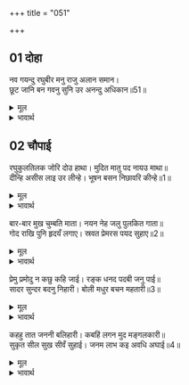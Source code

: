+++
title = "051"

+++


## 01 दोहा
नव गयन्दु रघुबीर मनु राजु अलान समान।  
छूट जानि बन गवनु सुनि उर अनन्दु अधिकान॥51॥  

<details><summary>मूल</summary>

नव गयन्दु रघुबीर मनु राजु अलान समान।  
छूट जानि बन गवनु सुनि उर अनन्दु अधिकान॥51॥  
</details>

<details><summary>भावार्थ</summary>

श्री रामचन्द्रजी का मन नए पकडे हुए हाथी के समान और राजतिलक उस हाथी के बाँधने की काँटेदार लोहे की बेडी के समान है। 'वन जाना है' यह सुनकर, अपने को बन्धन से छूटा जानकर, उनके हृदय में आनन्द बढ गया है॥51॥  
</details>





## 02 चौपाई
रघुकुलतिलक जोरि दोउ हाथा। मुदित मातु पद नायउ माथा॥  
दीन्हि असीस लाइ उर लीन्हे। भूषन बसन निछावरि कीन्हे॥1॥  

<details><summary>मूल</summary>

रघुकुलतिलक जोरि दोउ हाथा। मुदित मातु पद नायउ माथा॥  
दीन्हि असीस लाइ उर लीन्हे। भूषन बसन निछावरि कीन्हे॥1॥  
</details>

<details><summary>भावार्थ</summary>

रघुकुल तिलक श्री रामचन्द्रजी ने दोनों हाथ जोडकर आनन्द के साथ माता के चरणों में सिर नवाया। माता ने आशीर्वाद दिया, अपने हृदय से लगा लिया और उन पर गहने तथा कपडे निछावर किए॥1॥  
</details>

बार-बार मुख चुम्बति माता। नयन नेह जलु पुलकित गाता॥  
गोद राखि पुनि हृदयँ लगाए। स्रवत प्रेमरस पयद सुहाए॥2॥  

<details><summary>मूल</summary>

बार-बार मुख चुम्बति माता। नयन नेह जलु पुलकित गाता॥  
गोद राखि पुनि हृदयँ लगाए। स्रवत प्रेमरस पयद सुहाए॥2॥  
</details>

<details><summary>भावार्थ</summary>

माता बार-बार श्री रामचन्द्रजी का मुख चूम रही हैं। नेत्रों में प्रेम का जल भर आया है और सब अङ्ग पुलकित हो गए हैं। श्री राम को अपनी गोद में बैठाकर फिर हृदय से लगा लिया। सुन्दर स्तन प्रेमरस (दूध) बहाने लगे॥2॥  
</details>

प्रेमु प्रमोदु न कछु कहि जाई। रङ्क धनद पदबी जनु पाई॥  
सादर सुन्दर बदनु निहारी। बोली मधुर बचन महतारी॥3॥  

<details><summary>मूल</summary>

प्रेमु प्रमोदु न कछु कहि जाई। रङ्क धनद पदबी जनु पाई॥  
सादर सुन्दर बदनु निहारी। बोली मधुर बचन महतारी॥3॥  
</details>

<details><summary>भावार्थ</summary>

उनका प्रेम और महान्‌ आनन्द कुछ कहा नहीं जाता। मानो कङ्गाल ने कुबेर का पद पा लिया हो। बडे आदर के साथ सुन्दर मुख देखकर माता मधुर वचन बोलीं-॥3॥  
</details>

कहहु तात जननी बलिहारी। कबहिं लगन मुद मङ्गलकारी॥  
सुकृत सील सुख सीवँ सुहाई। जनम लाभ कइ अवधि अघाई॥4॥  

<details><summary>मूल</summary>

कहहु तात जननी बलिहारी। कबहिं लगन मुद मङ्गलकारी॥  
सुकृत सील सुख सीवँ सुहाई। जनम लाभ कइ अवधि अघाई॥4॥  
</details>

<details><summary>भावार्थ</summary>

हे तात! माता बलिहारी जाती है, कहो, वह आनन्द- मङ्गलकारी लग्न कब है, जो मेरे पुण्य, शील और सुख की सुन्दर सीमा है और जन्म लेने के लाभ की पूर्णतम अवधि है,॥4॥  
</details>


